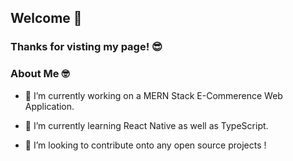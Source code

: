 ## Welcome 👋

### Thanks for visting my page! 😎

 ### About Me 🤓

- 🔭 I’m currently working on a MERN Stack E-Commerence Web Application.


- 🌱 I’m currently learning React Native as well as TypeScript.


- 👯 I’m looking to contribute onto any open source projects !


